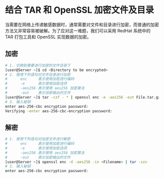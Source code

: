 # 结合 TAR 和 OpenSSL 加密文件及目录


当需要在网络上传递敏感数据时，通常需要对文件和目录进行加密，而普通的加密方法又非常容易被破解。为了应对这一难题，我们可以采用 RedHat 系统中的 TAR 打包工具和 OpenSSL 实现数据的加密。

## 加密

```bash
# 1. 切换到需要进行加密的文件目录下
[user@Server ~]$ cd <Directory to be encrypted>
# 2. 使用下列语句对文件目录进行加密
#      enc     表示使用加密进行编码
#      -e      表示使用加密选项
#      -aes256 表示使用 aes256 加密算法
#      -out    表示加密输出的文件
[user@Server ~]$ tar -czf - * | openssl enc -e -aes256 -out File.tar.gz
# 3. 输入秘钥
enter aes-256-cbc encryption password:
Verifying -enter aes-256-cbc-encryption password:
```

## 解密

```bash
# 1. 使用下列语句对加密文件进行解密
#      enc     表示使用加密进行编码
#      -e      表示使用加密选项
#      -aes256 表示使用 aes256 加密算法
#      -out    表示加密输出的文件
[user@Server ~]$ openssl enc -d -aes256 -in <Filename> | tar -xzv
# 3. 输入秘钥
enter aes-256-cbc encryption password:
```

